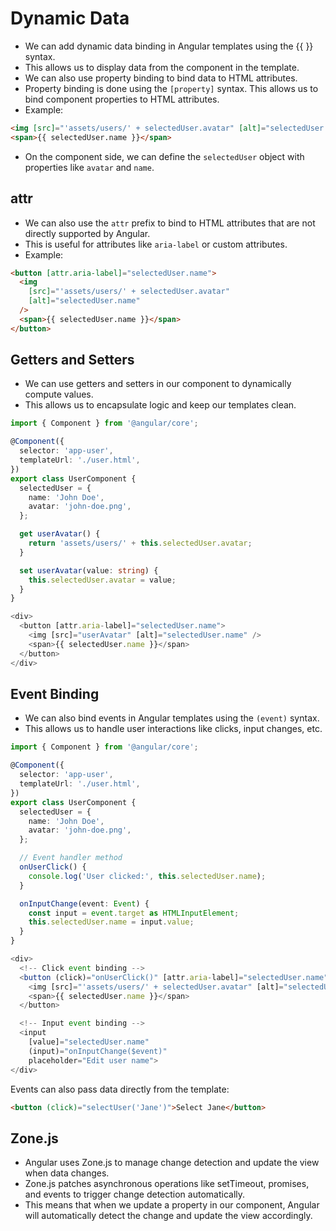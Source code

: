 # Dynamic Data

- We can add dynamic data binding in Angular templates using the {{ }} syntax.
- This allows us to display data from the component in the template.
- We can also use property binding to bind data to HTML attributes.
- Property binding is done using the `[property]` syntax. This allows us to bind component properties to HTML attributes.
- Example:

```html
<img [src]="'assets/users/' + selectedUser.avatar" [alt]="selectedUser.name" />
<span>{{ selectedUser.name }}</span>
```

- On the component side, we can define the `selectedUser` object with properties like `avatar` and `name`.

## attr

- We can also use the `attr` prefix to bind to HTML attributes that are not directly supported by Angular.
- This is useful for attributes like `aria-label` or custom attributes.
- Example:

```html
<button [attr.aria-label]="selectedUser.name">
  <img
    [src]="'assets/users/' + selectedUser.avatar"
    [alt]="selectedUser.name"
  />
  <span>{{ selectedUser.name }}</span>
</button>
```

## Getters and Setters

- We can use getters and setters in our component to dynamically compute values.
- This allows us to encapsulate logic and keep our templates clean.

```typescript
import { Component } from '@angular/core';

@Component({
  selector: 'app-user',
  templateUrl: './user.html',
})
export class UserComponent {
  selectedUser = {
    name: 'John Doe',
    avatar: 'john-doe.png',
  };

  get userAvatar() {
    return 'assets/users/' + this.selectedUser.avatar;
  }

  set userAvatar(value: string) {
    this.selectedUser.avatar = value;
  }
}

<div>
  <button [attr.aria-label]="selectedUser.name">
    <img [src]="userAvatar" [alt]="selectedUser.name" />
    <span>{{ selectedUser.name }}</span>
  </button>
</div>
```

## Event Binding

- We can also bind events in Angular templates using the `(event)` syntax.
- This allows us to handle user interactions like clicks, input changes, etc.

```typescript
import { Component } from '@angular/core';

@Component({
  selector: 'app-user',
  templateUrl: './user.html',
})
export class UserComponent {
  selectedUser = {
    name: 'John Doe',
    avatar: 'john-doe.png',
  };

  // Event handler method
  onUserClick() {
    console.log('User clicked:', this.selectedUser.name);
  }

  onInputChange(event: Event) {
    const input = event.target as HTMLInputElement;
    this.selectedUser.name = input.value;
  }
}

<div>
  <!-- Click event binding -->
  <button (click)="onUserClick()" [attr.aria-label]="selectedUser.name">
    <img [src]="'assets/users/' + selectedUser.avatar" [alt]="selectedUser.name" />
    <span>{{ selectedUser.name }}</span>
  </button>

  <!-- Input event binding -->
  <input
    [value]="selectedUser.name"
    (input)="onInputChange($event)"
    placeholder="Edit user name">
</div>
```

Events can also pass data directly from the template:

```html
<button (click)="selectUser('Jane')">Select Jane</button>
```

## Zone.js

- Angular uses Zone.js to manage change detection and update the view when data changes.
- Zone.js patches asynchronous operations like setTimeout, promises, and events to trigger change detection automatically.
- This means that when we update a property in our component, Angular will automatically detect the change and update the view accordingly.
